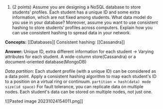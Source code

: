 1. (2 points) Assume you are designing a NoSQL database to store students’ profiles. Each student has a unique ID and some extra information, which are not fixed among students. What data model do you use in your database? Moreover, assume you want to use consistent hashing to store students’ profiles across computers. Explain how you can use consistent hashing to spread data in your network.

**Concepts:**
[[Databases]]
Consistent hashing: [[Cassandra]]

**Answer:**
Unique ID, extra different information for each student -> Varying attributes for each student.
A wide-column store(Cassandra) or a document-oriented database(MongoDB)

*Data partition*:
Each student profile (with a unique ID) can be considered as a data point.
Apply a consistent hashing algorithm to map each student's ID to a position on a virtual ring or continuum.
`partition = hash(data) mode size(id space)`
For fault tolerance, you can replicate data on multiple nodes. Each student's data can be stored on multiple nodes, not just one.

![[Pasted image 20231024154011.png]]
